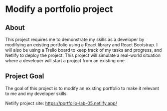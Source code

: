 # Modify a portfolio project

## About
This project requires me to demonstrate my skills as a developer by modifying an existing portfolio using a React library and React Bootstrap. I will also be using a Trello board to keep track of my tasks and progress, and Netlify to deploy the project. This project will simulate a real-world situation where a developer will start a project from an existing one.

## Project Goal
The goal of this project is to modify an existing portfolio to make it relevant to me and my developer skills.



Netlify project site: https://portfolio-lab-05.netlify.app/




